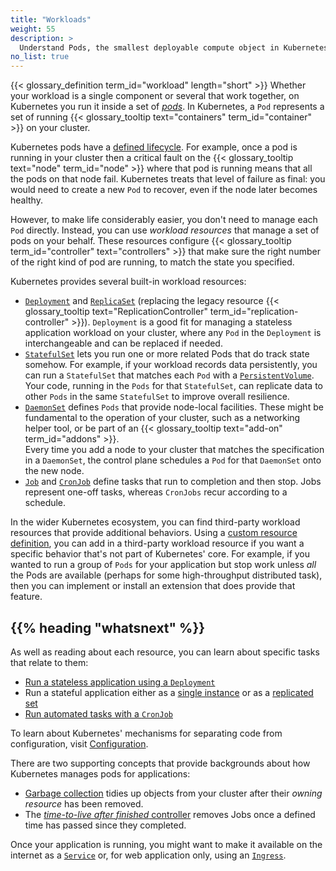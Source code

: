 ```yaml
---
title: "Workloads"
weight: 55
description: >
  Understand Pods, the smallest deployable compute object in Kubernetes, and the higher-level abstractions that help you to run them.
no_list: true
---
```


{{< glossary_definition term_id="workload" length="short" >}}
Whether your workload is a single component or several that work together, on Kubernetes you run
it inside a set of [_pods_](/docs/concepts/workloads/pods).
In Kubernetes, a `Pod` represents a set of running
{{< glossary_tooltip text="containers" term_id="container" >}} on your cluster.

Kubernetes pods have a [defined lifecycle](/docs/concepts/workloads/pods/pod-lifecycle/).
For example, once a pod is running in your cluster then a critical fault on the
{{< glossary_tooltip text="node" term_id="node" >}} where that pod is running means that
all the pods on that node fail. Kubernetes treats that level of failure as final: you
would need to create a new `Pod` to recover, even if the node later becomes healthy.

However, to make life considerably easier, you don't need to manage each `Pod` directly.
Instead, you can use _workload resources_ that manage a set of pods on your behalf.
These resources configure {{< glossary_tooltip term_id="controller" text="controllers" >}}
that make sure the right number of the right kind of pod are running, to match the state
you specified.

Kubernetes provides several built-in workload resources:

* [`Deployment`](/docs/concepts/workloads/controllers/deployment/) and [`ReplicaSet`](/docs/concepts/workloads/controllers/replicaset/)
  (replacing the legacy resource
  {{< glossary_tooltip text="ReplicationController" term_id="replication-controller" >}}).
  `Deployment` is a good fit for managing a stateless application workload on your cluster,
  where any `Pod` in the `Deployment` is interchangeable and can be replaced if needed.
* [`StatefulSet`](/docs/concepts/workloads/controllers/statefulset/) lets you
  run one or more related Pods that do track state somehow. For example, if your workload
  records data persistently, you can run a `StatefulSet` that matches each `Pod` with a
  [`PersistentVolume`](/docs/concepts/storage/persistent-volumes/). Your code, running in the
  `Pods` for that `StatefulSet`, can replicate data to other `Pods` in the same `StatefulSet`
  to improve overall resilience.
* [`DaemonSet`](/docs/concepts/workloads/controllers/daemonset/) defines `Pods` that provide
  node-local facilities. These might be fundamental to the operation of your cluster, such
  as a networking helper tool, or be part of an
  {{< glossary_tooltip text="add-on" term_id="addons" >}}.  
  Every time you add a node to your cluster that matches the specification in a `DaemonSet`,
  the control plane schedules a `Pod` for that `DaemonSet` onto the new node.
* [`Job`](/docs/concepts/workloads/controllers/job/) and
  [`CronJob`](/docs/concepts/workloads/controllers/cron-jobs/)
  define tasks that run to completion and then stop. Jobs represent one-off tasks, whereas
  `CronJobs` recur according to a schedule.

In the wider Kubernetes ecosystem, you can find third-party workload resources that provide
additional behaviors. Using a
[custom resource definition](/docs/concepts/extend-kubernetes/api-extension/custom-resources/),
you can add in a third-party workload resource if you want a specific behavior that's not part
of Kubernetes' core. For example, if you wanted to run a group of `Pods` for your application but
stop work unless _all_ the Pods are available (perhaps for some high-throughput distributed task),
then you can implement or install an extension that does provide that feature.

## {{% heading "whatsnext" %}}

As well as reading about each resource, you can learn about specific tasks that relate to them:

* [Run a stateless application using a `Deployment`](/docs/tasks/run-application/run-stateless-application-deployment/)
* Run a stateful application either as a [single instance](/docs/tasks/run-application/run-single-instance-stateful-application/)
  or as a [replicated set](/docs/tasks/run-application/run-replicated-stateful-application/)
* [Run automated tasks with a `CronJob`](/docs/tasks/job/automated-tasks-with-cron-jobs/)

To learn about Kubernetes' mechanisms for separating code from configuration,
visit [Configuration](/docs/concepts/configuration/).

There are two supporting concepts that provide backgrounds about how Kubernetes manages pods
for applications:
* [Garbage collection](/docs/concepts/architecture/garbage-collection/) tidies up objects
  from your cluster after their _owning resource_ has been removed.
* The [_time-to-live after finished_ controller](/docs/concepts/workloads/controllers/ttlafterfinished/)
  removes Jobs once a defined time has passed since they completed.

Once your application is running, you might want to make it available on the internet as
a [`Service`](/docs/concepts/services-networking/service/) or, for web application only,
using an [`Ingress`](/docs/concepts/services-networking/ingress).

